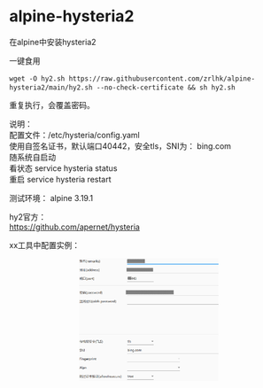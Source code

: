 # alpine-hysteria2
在alpine中安装hysteria2

一键食用
```
wget -O hy2.sh https://raw.githubusercontent.com/zrlhk/alpine-hysteria2/main/hy2.sh --no-check-certificate && sh hy2.sh
```
重复执行，会覆盖密码。  

说明：  
配置文件：/etc/hysteria/config.yaml  
使用自签名证书，默认端口40442，安全tls，SNI为： bing.com  
随系统自启动  
看状态 service hysteria status  
重启 service hysteria restart  

测试环境：  alpine 3.19.1  

hy2官方：  
https://github.com/apernet/hysteria  

xx工具中配置实例：  
<div align=center> <img src="image.png" width = 50%/> </div>




